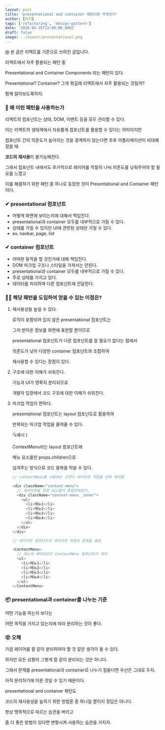 ```yaml
---
layout: post
title: 'presentational and container 패턴이란 무엇인가'
author: [미키]
tags: ['refactoring', 'design-pattern']
date: '2020-04-26T12:00:00.000Z'
draft: false
image: ../teaser/presentational.png
---
```


@ 본 글은 리액트를 기준으로 쓰여진 글입니다.

리액트에서 자주 활용되는 패턴 중

Presentational and Container Components 라는 패턴이 있다.

Presentational? Container? 그게 뭐길래 리액트에서 자주 활용되는 것일까?

함께 알아보도록하자.

### 👀 왜 이런 패턴을 사용하는가

리액트의 컴포넌트는 상태, DOM, 이벤트 등을 모두 관리할 수 있다.

이는 리액트의 생태계에서 자유롭게 컴포넌트를 활용할 수 있다는 의미이지만

컴포넌트 간의 의존도가 높아지는 것을 경계하지 않는다면 추후 어플리케이션이 비대해졌을 때

**코드의 재사용**이 불가능해진다.

그래서 컴포넌트 내에서도 추가적으로 레이어를 적절히 나눠 의존도를 낮춰주어야 할 필요를 느꼈고

이를 해결하기 위한 패턴 중 하나로 등장한 것이 Presentational and Container 패턴이다.

### ✔ presentational 컴포넌트

- 어떻게 화면에 보이는지에 대해서 책임진다.
- presentational과 container 모두를 내부적으로 가질 수 있다.
- 상태를 가질 수 있지만 UI에 관련된 상태만 가질 수 있다.
- ex. navbar, page, list

### ✔ container 컴포넌트

- 어떠한 동작을 할 것인가에 대해 책임진다.
- DOM 마크업 구조나 스타일을 가져서는 안된다.
- presentational과 container 모두를 내부적으로 가질 수 있다.
- 주로 상태를 가지고 있다.
- 데이터를 처리하여 다른 컴포넌트에 전달한다.

### 🙋‍♂️ 해당 패턴을 도입하여 얻을 수 있는 이점은?

1. 재사용성을 높일 수 있다.

   로직이 포함되어 있지 않은 presentational 컴포넌트는

   그저 받아온 정보를 화면에 표현할 뿐이므로

   presentational 컴포넌트가 다른 컴포넌트를 알 필요가 없다는 점에서

   의존도가 낮아 다양한 container 컴포넌트와 조합하여

   재사용할 수 있다는 장점이 있다.

2. 구조에 대한 이해가 쉬워진다.

   기능과 UI가 명확히 분리되므로

   개발자 입장에서 코드 구조에 대한 이해가 쉬워진다.

3. 마크업 작업이 편하다.

   presentational 컴포넌트는 layout 컴포넌트로 활용하여

   반복되는 마크업 작업을 줄여줄 수 있다.

   🔍예시 )

   ContextMenu라는 layout 컴포넌트에

   메뉴 요소들만 props.children으로

   넘겨주는 방식으로 코드 중복을 막을 수 있다.

   ```js
   // contextMenu를 사용하는 곳마다 레이아웃 작업을 반복 해야함

   <div className="context-menu">
     // 레이아웃을 위한 div들이 중첩되어있다.
     <div className="context-menu__inner">
       <ul>
         <li>메뉴1</li>
         <li>메뉴2</li>
         <li>메뉴3</li>
         <li>메뉴4</li>
       </ul>
     </div>
   </div>
   ```

   ```js
   // 레이아웃 컴포넌트로 레이아웃 작업의 중복을 줄임

   <ContextMenu>
     // 메뉴의 레이아웃은 ContextMenu 컴포넌트가 처리
     <ul>
       <li>메뉴1</li>
       <li>메뉴2</li>
       <li>메뉴3</li>
       <li>메뉴4</li>
     </ul>
   </ContextMenu>
   ```

### 📦 presentational과 container를 나누는 기준

어떤 기능을 하는지 보다는

어떤 목적을 가지고 있는지에 따라 분리하는 것이 좋다.

### 😵 오해

가끔 레이어를 칼 같이 분리하여야 할 것 같은 생각이 들 수 있다.

하지만 모든 상황이 그렇게 칼 같이 분리되는 것은 아니다.

그래서 문제를 presentational과 container로 나누기 힘들다면 우선은 그대로 두자.

아직 분리하기에 이른 것일 수 있기 때문이다.

presentational and container 패턴도

코드의 재사용성을 높히기 위한 방법론 중 하나일 뿐이지 정답은 아니다.

항상 맹목적으로 따르는 습관을 버리고

좀 더 좋은 방법이 있다면 변형시켜 사용하는 습관을 가지자.
